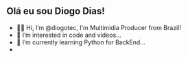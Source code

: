 ## Olá eu sou Diogo Dias!
- 👋🏾 Hi, I’m @diogotec, I'm Multimidia Producer from Brazil! 
- 👀 I’m interested in code and vídeos...
- 🌱 I’m currently learning Python for BackEnd...
- 


<!---
diogotec/diogotec is a ✨ special ✨ repository because its `README.md` (this file) appears on your GitHub profile.
You can click the Preview link to take a look at your changes.
--->
